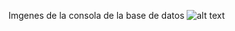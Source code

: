 Imgenes de la consola de la base de datos
![alt text](https://raw.githubusercontent.com/MasMat2/JavaEvidencia9/master/src/main/resources/static/evidence.png?raw=true)